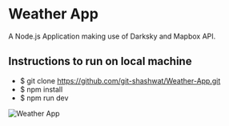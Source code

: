 # Weather App
A Node.js Application making use of Darksky and Mapbox API.

## Instructions to run on local machine
+ $ git clone https://github.com/git-shashwat/Weather-App.git
+ $ npm install
+ $ npm run dev

![Weather App](/img/weather-ss.jpg)